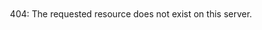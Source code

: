 <div style="text-align:center; padding-top:20px;">

<h1 style="display:none;">Suppress linter warning.</h1>

<p>404: The requested resource does not exist on this server.</p>

</div>